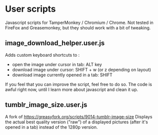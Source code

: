 # User scripts #

Javascript scripts for TamperMonkey / Chromium / Chrome. Not tested in FireFox and Greasemonkey, but they should work with a bit of tweaking.

## image_download_helper.user.js ##
Adds custom keyboard shortcuts to : 
 * open the image under cursor in tab: ALT key
 * download image under cursor: SHIFT + w (or z depending on layout)
 * download image currently opened in a tab: SHIFT

If you feel that you can improve the script, feel free to do so. The code is awful right now, until I learn more about javascript and clean it up.

## tumblr_image_size.user.js ##
A fork of https://greasyfork.org/scripts/9014-tumblr-image-size
Displays the actual best quality version ("raw") of a displayed pictures (after it's opened in a tab) instead of the 1280p version.
